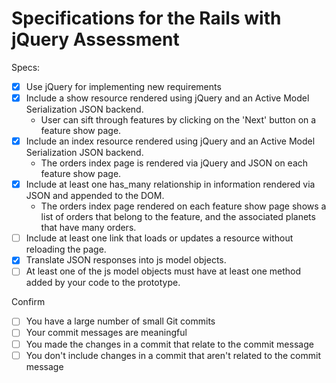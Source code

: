# Specifications for the Rails with jQuery Assessment

Specs:
- [x] Use jQuery for implementing new requirements
- [x] Include a show resource rendered using jQuery and an Active Model Serialization JSON backend.
	- User can sift through features by clicking on the 'Next' button on a feature show page.
- [x] Include an index resource rendered using jQuery and an Active Model Serialization JSON backend.
	- The orders index page is rendered via jQuery and JSON on each feature show page.
- [x] Include at least one has_many relationship in information rendered via JSON and appended to the DOM.
	- The orders index page rendered on each feature show page shows a list of orders that belong to the feature, and the associated planets that have many orders.
- [ ] Include at least one link that loads or updates a resource without reloading the page.
- [x] Translate JSON responses into js model objects.
- [ ] At least one of the js model objects must have at least one method added by your code to the prototype.

Confirm
- [ ] You have a large number of small Git commits
- [ ] Your commit messages are meaningful
- [ ] You made the changes in a commit that relate to the commit message
- [ ] You don't include changes in a commit that aren't related to the commit message
